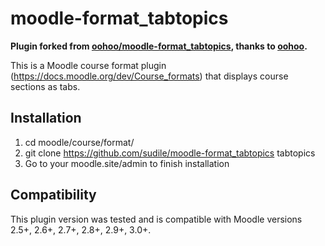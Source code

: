 moodle-format_tabtopics
=======================

**Plugin forked from [oohoo/moodle-format_tabtopics](https://github.com/oohoo/moodle-format_tabtopics), thanks to [oohoo](https://github.com/oohoo/).**

This is a Moodle course format plugin (https://docs.moodle.org/dev/Course_formats) that displays course sections as tabs.

## Installation
1. cd moodle/course/format/
2. git clone https://github.com/sudile/moodle-format_tabtopics tabtopics
3. Go to your moodle.site/admin to finish installation

## Compatibility
This plugin version was tested and is compatible with Moodle versions 2.5+, 2.6+, 2.7+, 2.8+, 2.9+, 3.0+.
